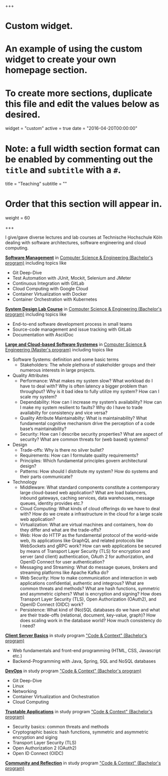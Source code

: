 +++
# Custom widget.
# An example of using the custom widget to create your own homepage section.
# To create more sections, duplicate this file and edit the values below as desired.
widget = "custom"
active = true
date = "2016-04-20T00:00:00"

# Note: a full width section format can be enabled by commenting out the `title` and `subtitle` with a `#`.
title = "Teaching"
subtitle = ""

# Order that this section will appear in.
weight = 60

+++

I give/gave diverse lectures and lab courses at Technische Hochschule Köln dealing with software architectures, software engineering and cloud computing.

[**Software Management**](https://f07-studieninfo.web.th-koeln.de/f07wiki/bin/view/F07_Studium/BaTIN2012_SM.html) in [Computer Science & Engineering (Bachelor's program)](https://www.th-koeln.de/en/academics/information-engineering-bachelors-degree_7277.php) including topics like

- Git Deep-Dive
- Test Automation with JUnit, Mockit, Selenium and JMeter
- Continuous Integration with GitLab
- Cloud Computing with Google Cloud
- Container Virtualization with Docker
- Container Orchestration with Kubernetes

[**System Design Lab Course**](https://f07-studieninfo.web.th-koeln.de/f07wiki/bin/view/F07_Studium/BaTIN2012_SYP.html) in [Computer Science & Engineering (Bachelor's program)](https://www.th-koeln.de/en/academics/information-engineering-bachelors-degree_7277.php) including topics like

- End-to-end software development process in small teams
- Source-code management and issue tracking with GitLab
- Documentation with AsciiDoc

[**Large and Cloud-based Software Systemes**](https://f07-studieninfo.web.th-koeln.de/f07wiki/bin/view/F07_Studium/MaTIN2012_LCSS.html) in [Computer Science & Engineering (Master's program)](https://www.th-koeln.de/en/academics/information-engineering-masters-program_7572.php) including topics like

- Software Systems: definition and some basic terms
    - Stakeholders: The whole plethora of stakeholder groups and their numerous interests in large projects.
- Quality Attributes
    - Performance: What makes my system slow? What workload do I have to deal with? Why is often latency a bigger problem than throughput? Why is it bad idea to fully utilize my system? How can I scale my system?
    - Dependability: How can I increase my system’s availability? How can I make my system resilient to faults? Why do I have to trade availabilty for consistency and vice versa?
    - Quality Attribute Maintainabilty: What is maintainability? What fundamental cognitive mechanism drive the perception of a code base’s maintainability?
    - Security: How can I describe security properties? What are aspect of security? What are common threats for (web based) systems?
- Design
    - Trade-offs: Why is there no silver bullet?
    - Requirements: How can I formulate quality requirements?
    - Principles: Which fundamental principles govern architectural design?
    - Patterns: How should I distribute my system? How do systems and their parts communicate?
- Technology
    - Middleware: What standard components constitute a contemporary large cloud-based web application? What are load balancers, inbound gateways, caching services, data warehouses, message queues, identity provides etc.?
    - Cloud Computing: What kinds of cloud offerings do we have to deal with? How do we create a infrastructure in the cloud for a large scale web application?
    - Virtualization: What are virtual machines and containers, how do they differ and what are the trade-offs?
    - Web: How do HTTP as the fundamental protocol of the world-wide web, its applications like GraphQL and related protocols like WebSockets and gRPC work? How can web applications be secured by means of Transport Layer Security (TLS) for encryption and server (and client) authentication, OAuth 2 for authorization, and OpenID Connect for user authentication?
    - Messaging and Streaming: What do message queues, brokers and streaming platforms like Apache Kafka do?
    - Web Security: How to make communication and interaction in web applications confidential, authentic and integrous? What are common threats and methods? What are hash functions, symmetric and asymmetric ciphers? What is encryption and signing? How does Transport Layer Security (TLS), Open Authorization (OAuth2), and OpenID Connect (OIDC) work?
    - Persistence: What kind of (No)SQL databases do we have and what are their trade-offs (relational, document, key-value, graph)? How does scaling work in the database world? How much consistency do I need?

[**Client Server Basics**](https://coco.study/kurse/110-coding-software-1/114-client-server-basics/) in study program ["Code & Context" (Bachelor's program)](https://www.th-koeln.de/en/academics/code--context-bachelors-program_62107.php)

- Web fundamentals and front-end programming (HTML, CSS, Javascript etc.)
- Backend-Programming with Java, Spring, SQL and NoSQL databases

[**DevOps**](https://coco.study/kurse/210-coding-software-2/devops/) in study program ["Code & Context" (Bachelor's program)](https://www.th-koeln.de/en/academics/code--context-bachelors-program_62107.php)

- Git Deep-Dive
- Linux 
- Networking
- Container Virtualization and Orchestration
- Cloud Computing

[**Trustable Applications**](https://coco.study/kurse/310-developing-things-1/trustable-apps/) in study program ["Code & Context" (Bachelor's program)](https://www.th-koeln.de/en/academics/code--context-bachelors-program_62107.php)

- Security basics: common threats and methods
- Cryptographic basics: hash functions, symmetric and asymmetric encryption and siging
- Transport Layer Security (TLS)
- Open Authorization 2 (OAuth2)
- Open ID Connect (OIDC)

[**Community and Reflection**](https://coco.study/module/140-core-01/) in study program ["Code & Context" (Bachelor's program)](https://www.th-koeln.de/en/academics/code--context-bachelors-program_62107.php)